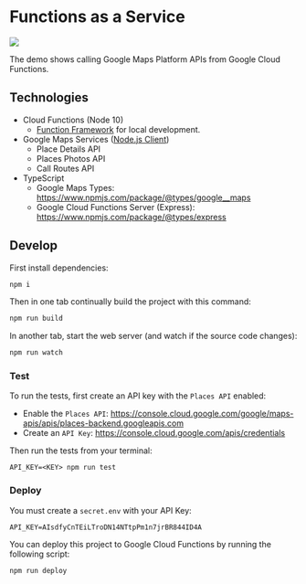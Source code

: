 # Functions as a Service

![](https://user-images.githubusercontent.com/744973/56170578-e5675b80-5f96-11e9-9ffe-9492512a0586.png)

The demo shows calling Google Maps Platform APIs from Google Cloud Functions.

## Technologies

- Cloud Functions (Node 10)
  - [Function Framework](https://github.com/GoogleCloudPlatform/functions-framework-nodejs) for local development.
- Google Maps Services ([Node.js Client](https://github.com/googlemaps/google-maps-services-js))
  - Place Details API
  - Places Photos API
  - Call Routes API
- TypeScript
  - Google Maps Types: https://www.npmjs.com/package/@types/google__maps
  - Google Cloud Functions Server (Express): https://www.npmjs.com/package/@types/express

## Develop

First install dependencies:

```sh
npm i
```

Then in one tab continually build the project with this command:

```sh
npm run build
```

In another tab, start the web server (and watch if the source code changes):

```sh
npm run watch
```

### Test

To run the tests, first create an API key with the `Places API` enabled:

- Enable the `Places API`: https://console.cloud.google.com/google/maps-apis/apis/places-backend.googleapis.com
- Create an `API Key`: https://console.cloud.google.com/apis/credentials

Then run the tests from your terminal:

```
API_KEY=<KEY> npm run test
```

### Deploy

You must create a `secret.env` with your API Key:

```env
API_KEY=AIsdfyCnTEiLTroDN14NTtpPm1n7jrBR844ID4A
```

You can deploy this project to Google Cloud Functions by running the following script:

```sh
npm run deploy
```